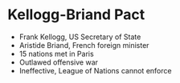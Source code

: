 # Kellogg-Briand Pact
- Frank Kellogg, US Secretary of State
- Aristide Briand, French foreign minister
- 15 nations met in Paris
- Outlawed offensive war
- Ineffective, League of Nations cannot enforce
